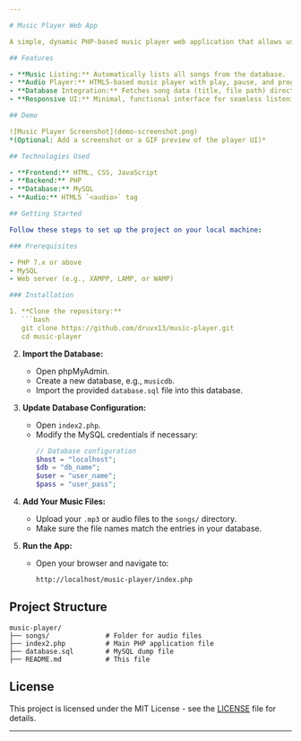 ```yaml
---

# Music Player Web App

A simple, dynamic PHP-based music player web application that allows users to browse, play, and manage a list of music tracks stored in a MySQL database.

## Features

- **Music Listing:** Automatically lists all songs from the database.
- **Audio Player:** HTML5-based music player with play, pause, and progress functionality.
- **Database Integration:** Fetches song data (title, file path) directly from a MySQL database.
- **Responsive UI:** Minimal, functional interface for seamless listening.

## Demo

![Music Player Screenshot](demo-screenshot.png)  
*(Optional: Add a screenshot or a GIF preview of the player UI)*

## Technologies Used

- **Frontend:** HTML, CSS, JavaScript
- **Backend:** PHP
- **Database:** MySQL
- **Audio:** HTML5 `<audio>` tag

## Getting Started

Follow these steps to set up the project on your local machine:

### Prerequisites

- PHP 7.x or above
- MySQL
- Web server (e.g., XAMPP, LAMP, or WAMP)

### Installation

1. **Clone the repository:**
   ```bash
   git clone https://github.com/druvx13/music-player.git
   cd music-player
   ```

2. **Import the Database:**
   - Open phpMyAdmin.
   - Create a new database, e.g., `musicdb`.
   - Import the provided `database.sql` file into this database.

3. **Update Database Configuration:**
   - Open `index2.php`.
   - Modify the MySQL credentials if necessary:
     ```php
     // Database configuration
     $host = "localhost";
     $db = "db_name";
     $user = "user_name";
     $pass = "user_pass";
     ```

4. **Add Your Music Files:**
   - Upload your `.mp3` or audio files to the `songs/` directory.
   - Make sure the file names match the entries in your database.

5. **Run the App:**
   - Open your browser and navigate to:
     ```
     http://localhost/music-player/index.php
     ```

## Project Structure

```
music-player/
├── songs/              # Folder for audio files
├── index2.php          # Main PHP application file
├── database.sql        # MySQL dump file
├── README.md           # This file
```

## License

This project is licensed under the MIT License - see the [LICENSE](LICENSE) file for details.


---
```

